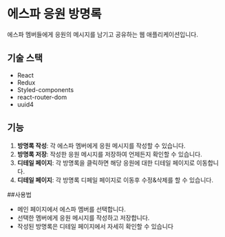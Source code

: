# 에스파 응원 방명록

에스파 멤버들에게 응원의 메시지를 남기고 공유하는 웹 애플리케이션입니다.

## 기술 스택

- React
- Redux
- Styled-components
- react-router-dom
- uuid4

## 기능

1. **방명록 작성**: 각 에스파 멤버에게 응원 메시지를 작성할 수 있습니다.
2. **방명록 저장**: 작성한 응원 메시지를 저장하여 언제든지 확인할 수 있습니다.
3. **디테일 페이지**: 각 방명록을 클릭하면 해당 응원에 대한 디테일 페이지로 이동합니다.
4. **디테일 페이지**: 각 방명록 디페일 페이지로 이동후 수정&삭제를 할 수 있습니다.


##사용법
- 메인 페이지에서 에스파 멤버를 선택합니다.
- 선택한 멤버에게 응원 메시지를 작성하고 저장합니다.
- 작성된 방명록은 디테일 페이지에서 자세히 확인할 수 있습니다